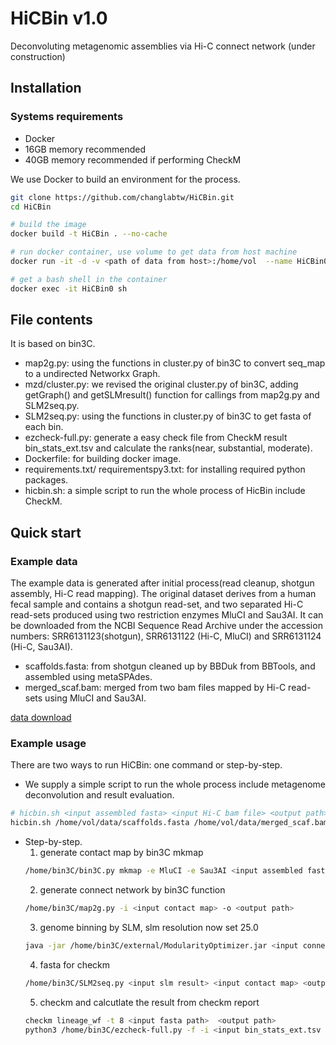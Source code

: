 # HiCBin v1.0
Deconvoluting metagenomic assemblies via Hi-C connect network
(under construction)

## Installation
### Systems requirements
- Docker
- 16GB memory recommended
- 40GB memory recommended if performing CheckM

We use Docker to build an environment for the process.
```bash 
git clone https://github.com/changlabtw/HiCBin.git
cd HiCBin

# build the image 
docker build -t HiCBin . --no-cache

# run docker container, use volume to get data from host machine
docker run -it -d -v <path of data from host>:/home/vol  --name HiCBin0 HiCBin

# get a bash shell in the container
docker exec -it HiCBin0 sh 
```

## File contents
It is based on bin3C.
- map2g.py: using the functions in cluster.py of bin3C to convert seq_map to a undirected Networkx Graph.
- mzd/cluster.py: we revised the original cluster.py of bin3C, adding getGraph() and getSLMresult() function for callings from map2g.py and SLM2seq.py. 
- SLM2seq.py: using the functions in cluster.py of bin3C to get fasta of each bin.
- ezcheck-full.py: generate a easy check file from CheckM result bin_stats_ext.tsv and calculate the ranks(near, substantial, moderate).
- Dockerfile: for building docker image.
- requirements.txt/ requirementspy3.txt: for installing required python packages.
- hicbin.sh: a simple script to run the whole process of HicBin include CheckM.



##  Quick start

###  Example data
The example data is generated after initial process(read cleanup, shotgun assembly, Hi-C read mapping). The original dataset derives from a human fecal sample and contains a shotgun read-set, and two separated Hi-C read-sets produced using two restriction enzymes MluCI and Sau3AI. It can be downloaded from the NCBI Sequence Read Archive under the accession numbers: SRR6131123(shotgun), SRR6131122 (Hi-C, MluCI) and SRR6131124 (Hi-C, Sau3AI).
- scaffolds.fasta: from shotgun cleaned up by BBDuk from BBTools, and assembled using metaSPAdes.
- merged_scaf.bam: merged from two bam files mapped by Hi-C read-sets using MluCI and Sau3AI.  

[data download](https://drive.google.com/drive/folders/141ZTekBQ3VVy4VbDMcrz32cOqus2N0lo?usp=sharing)

###  Example usage
There are two ways to run HiCBin: one command or step-by-step.
- We supply a simple script to run the whole process include metagenome deconvolution and result evaluation.
```bash 
# hicbin.sh <input assembled fasta> <input Hi-C bam file> <output path> <slm resolution default=25.0>
hicbin.sh /home/vol/data/scaffolds.fasta /home/vol/data/merged_scaf.bam /home/vol/output 25.0
```
- Step-by-step.
  1. generate contact map by bin3C mkmap
  ```bash 
  /home/bin3C/bin3C.py mkmap -e MluCI -e Sau3AI <input assembled fasta> <input Hi-C bam file> <output path>
  ```
  2. generate connect network by bin3C function
  ```bash
  /home/bin3C/map2g.py -i <input contact map> -o <output path>
  ```
  3. genome binning by SLM, slm resolution now set 25.0
  ```bash
  java -jar /home/bin3C/external/ModularityOptimizer.jar <input connect network> <output path/result.txt> 1 25.0 3 10 10 9001882 1
  ```
  4. fasta for checkm
  ```bash
  /home/bin3C/SLM2seq.py <input slm result> <input contact map> <output path>
  ```
  5. checkm and calcutlate the result from checkm report
  ```bash
  checkm lineage_wf -t 8 <input fasta path>  <output path>
  python3 /home/bin3C/ezcheck-full.py -f -i <input bin_stats_ext.tsv from chechm> -o <output path/ezcheck_result.csv>
  ```
